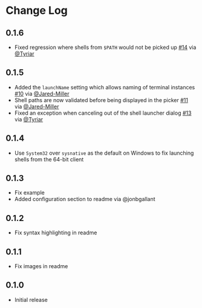 # Change Log

## 0.1.6

- Fixed regression where shells from `$PATH` would not be picked up [#14](https://github.com/Tyriar/vscode-shell-launcher/issues/14) via [@Tyriar](https://github.com/Tyriar)

## 0.1.5
- Added the `launchName` setting which allows naming of terminal instances [#10](https://github.com/Tyriar/vscode-shell-launcher/pull/10) via [@Jared-Miller](https://github.com/Jared-Miller)
- Shell paths are now validated before being displayed in the picker [#11](https://github.com/Tyriar/vscode-shell-launcher/pull/11) via [@Jared-Miller](https://github.com/Jared-Miller)
- Fixed an exception when canceling out of the shell launcher dialog [#13](https://github.com/Tyriar/vscode-shell-launcher/issues/13) via [@Tyriar](https://github.com/Tyriar)

## 0.1.4
- Use `System32` over `sysnative` as the default on Windows to fix launching shells from the 64-bit client

## 0.1.3
- Fix example
- Added configuration section to readme via @jonbgallant

## 0.1.2
- Fix syntax highlighting in readme

## 0.1.1
- Fix images in readme

## 0.1.0
- Initial release